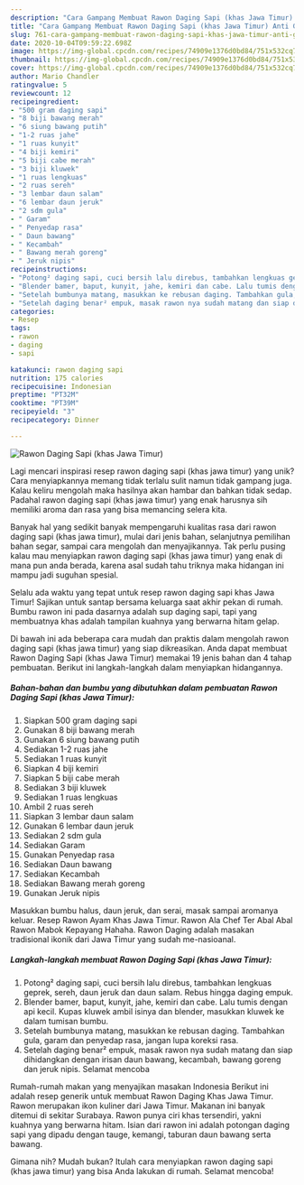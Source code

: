 ```yaml
---
description: "Cara Gampang Membuat Rawon Daging Sapi (khas Jawa Timur) Anti Gagal"
title: "Cara Gampang Membuat Rawon Daging Sapi (khas Jawa Timur) Anti Gagal"
slug: 761-cara-gampang-membuat-rawon-daging-sapi-khas-jawa-timur-anti-gagal
date: 2020-10-04T09:59:22.698Z
image: https://img-global.cpcdn.com/recipes/74909e1376d0bd84/751x532cq70/rawon-daging-sapi-khas-jawa-timur-foto-resep-utama.jpg
thumbnail: https://img-global.cpcdn.com/recipes/74909e1376d0bd84/751x532cq70/rawon-daging-sapi-khas-jawa-timur-foto-resep-utama.jpg
cover: https://img-global.cpcdn.com/recipes/74909e1376d0bd84/751x532cq70/rawon-daging-sapi-khas-jawa-timur-foto-resep-utama.jpg
author: Mario Chandler
ratingvalue: 5
reviewcount: 12
recipeingredient:
- "500 gram daging sapi"
- "8 biji bawang merah"
- "6 siung bawang putih"
- "1-2 ruas jahe"
- "1 ruas kunyit"
- "4 biji kemiri"
- "5 biji cabe merah"
- "3 biji kluwek"
- "1 ruas lengkuas"
- "2 ruas sereh"
- "3 lembar daun salam"
- "6 lembar daun jeruk"
- "2 sdm gula"
- " Garam"
- " Penyedap rasa"
- " Daun bawang"
- " Kecambah"
- " Bawang merah goreng"
- " Jeruk nipis"
recipeinstructions:
- "Potong² daging sapi, cuci bersih lalu direbus, tambahkan lengkuas geprek, sereh, daun jeruk dan daun salam. Rebus hingga daging empuk."
- "Blender bamer, baput, kunyit, jahe, kemiri dan cabe. Lalu tumis dengan api kecil. Kupas kluwek ambil isinya dan blender, masukkan kluwek ke dalam tumisan bumbu."
- "Setelah bumbunya matang, masukkan ke rebusan daging. Tambahkan gula, garam dan penyedap rasa, jangan lupa koreksi rasa."
- "Setelah daging benar² empuk, masak rawon nya sudah matang dan siap dihidangkan dengan irisan daun bawang, kecambah, bawang goreng dan jeruk nipis. Selamat mencoba"
categories:
- Resep
tags:
- rawon
- daging
- sapi

katakunci: rawon daging sapi 
nutrition: 175 calories
recipecuisine: Indonesian
preptime: "PT32M"
cooktime: "PT39M"
recipeyield: "3"
recipecategory: Dinner

---
```



![Rawon Daging Sapi (khas Jawa Timur)](https://img-global.cpcdn.com/recipes/74909e1376d0bd84/751x532cq70/rawon-daging-sapi-khas-jawa-timur-foto-resep-utama.jpg)

Lagi mencari inspirasi resep rawon daging sapi (khas jawa timur) yang unik? Cara menyiapkannya memang tidak terlalu sulit namun tidak gampang juga. Kalau keliru mengolah maka hasilnya akan hambar dan bahkan tidak sedap. Padahal rawon daging sapi (khas jawa timur) yang enak harusnya sih memiliki aroma dan rasa yang bisa memancing selera kita.

Banyak hal yang sedikit banyak mempengaruhi kualitas rasa dari rawon daging sapi (khas jawa timur), mulai dari jenis bahan, selanjutnya pemilihan bahan segar, sampai cara mengolah dan menyajikannya. Tak perlu pusing kalau mau menyiapkan rawon daging sapi (khas jawa timur) yang enak di mana pun anda berada, karena asal sudah tahu triknya maka hidangan ini mampu jadi suguhan spesial.

Selalu ada waktu yang tepat untuk resep rawon daging sapi khas Jawa Timur! Sajikan untuk santap bersama keluarga saat akhir pekan di rumah. Bumbu rawon ini pada dasarnya adalah sup daging sapi, tapi yang membuatnya khas adalah tampilan kuahnya yang berwarna hitam gelap.


Di bawah ini ada beberapa cara mudah dan praktis dalam mengolah rawon daging sapi (khas jawa timur) yang siap dikreasikan. Anda dapat membuat Rawon Daging Sapi (khas Jawa Timur) memakai 19 jenis bahan dan 4 tahap pembuatan. Berikut ini langkah-langkah dalam menyiapkan hidangannya.

<!--inarticleads1-->

##### Bahan-bahan dan bumbu yang dibutuhkan dalam pembuatan Rawon Daging Sapi (khas Jawa Timur):

1. Siapkan 500 gram daging sapi
1. Gunakan 8 biji bawang merah
1. Gunakan 6 siung bawang putih
1. Sediakan 1-2 ruas jahe
1. Sediakan 1 ruas kunyit
1. Siapkan 4 biji kemiri
1. Siapkan 5 biji cabe merah
1. Sediakan 3 biji kluwek
1. Sediakan 1 ruas lengkuas
1. Ambil 2 ruas sereh
1. Siapkan 3 lembar daun salam
1. Gunakan 6 lembar daun jeruk
1. Sediakan 2 sdm gula
1. Sediakan  Garam
1. Gunakan  Penyedap rasa
1. Sediakan  Daun bawang
1. Sediakan  Kecambah
1. Sediakan  Bawang merah goreng
1. Gunakan  Jeruk nipis


Masukkan bumbu halus, daun jeruk, dan serai, masak sampai aromanya keluar. Resep Rawon Ayam Khas Jawa Timur. Rawon Ala Chef Ter Abal Abal Rawon Mabok Kepayang Hahaha. Rawon Daging adalah masakan tradisional ikonik dari Jawa Timur yang sudah me-nasioanal. 

<!--inarticleads2-->

##### Langkah-langkah membuat Rawon Daging Sapi (khas Jawa Timur):

1. Potong² daging sapi, cuci bersih lalu direbus, tambahkan lengkuas geprek, sereh, daun jeruk dan daun salam. Rebus hingga daging empuk.
1. Blender bamer, baput, kunyit, jahe, kemiri dan cabe. Lalu tumis dengan api kecil. Kupas kluwek ambil isinya dan blender, masukkan kluwek ke dalam tumisan bumbu.
1. Setelah bumbunya matang, masukkan ke rebusan daging. Tambahkan gula, garam dan penyedap rasa, jangan lupa koreksi rasa.
1. Setelah daging benar² empuk, masak rawon nya sudah matang dan siap dihidangkan dengan irisan daun bawang, kecambah, bawang goreng dan jeruk nipis. Selamat mencoba


Rumah-rumah makan yang menyajikan masakan Indonesia Berikut ini adalah resep generik untuk membuat Rawon Daging Khas Jawa Timur. Rawon merupakan ikon kuliner dari Jawa Timur. Makanan ini banyak ditemui di sekitar Surabaya. Rawon punya ciri khas tersendiri, yakni kuahnya yang berwarna hitam. Isian dari rawon ini adalah potongan daging sapi yang dipadu dengan tauge, kemangi, taburan daun bawang serta bawang. 

Gimana nih? Mudah bukan? Itulah cara menyiapkan rawon daging sapi (khas jawa timur) yang bisa Anda lakukan di rumah. Selamat mencoba!
